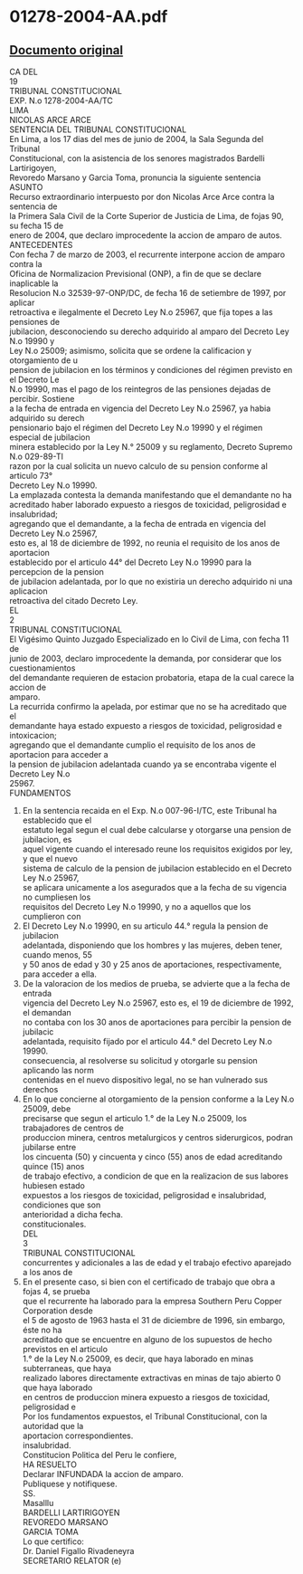 
01278-2004-AA.pdf
=================
  
[Documento original](https://tc.gob.pe/jurisprudencia/2004/01278-2004-AA.pdf)  
---  
CA DEL  
19  
TRIBUNAL CONSTITUCIONAL  
EXP. N.o 1278-2004-AA/TC  
LIMA  
NICOLAS ARCE ARCE  
SENTENCIA DEL TRIBUNAL CONSTITUCIONAL  
En Lima, a los 17 dias del mes de junio de 2004, la Sala Segunda del Tribunal  
Constitucional, con la asistencia de los senores magistrados Bardelli Lartirigoyen,  
Revoredo Marsano y Garcia Toma, pronuncia la siguiente sentencia  
ASUNTO  
Recurso extraordinario interpuesto por don Nicolas Arce Arce contra la sentencia de  
la Primera Sala Civil de la Corte Superior de Justicia de Lima, de fojas 90, su fecha 15 de  
enero de 2004, que declaro improcedente la accion de amparo de autos.  
ANTECEDENTES  
Con fecha 7 de marzo de 2003, el recurrente interpone accion de amparo contra la  
Oficina de Normalizacion Previsional (ONP), a fin de que se declare inaplicable la  
Resolucion N.o 32539-97-ONP/DC, de fecha 16 de setiembre de 1997, por aplicar  
retroactiva e ilegalmente el Decreto Ley N.o 25967, que fija topes a las pensiones de  
jubilacion, desconociendo su derecho adquirido al amparo del Decreto Ley N.o 19990 y  
Ley N.o 25009; asimismo, solicita que se ordene la calificacion y otorgamiento de u  
pension de jubilacion en los términos y condiciones del régimen previsto en el Decreto Le  
N.o 19990, mas el pago de los reintegros de las pensiones dejadas de percibir. Sostiene  
a la fecha de entrada en vigencia del Decreto Ley N.o 25967, ya habia adquirido su derech  
pensionario bajo el régimen del Decreto Ley N.o 19990 y el régimen especial de jubilacion  
minera establecido por la Ley N.° 25009 y su reglamento, Decreto Supremo N.o 029-89-TI  
razon por la cual solicita un nuevo calculo de su pension conforme al articulo 73°  
Decreto Ley N.o 19990.  
La emplazada contesta la demanda manifestando que el demandante no ha  
acreditado haber laborado expuesto a riesgos de toxicidad, peligrosidad e insalubridad;  
agregando que el demandante, a la fecha de entrada en vigencia del Decreto Ley N.o 25967,  
esto es, al 18 de diciembre de 1992, no reunia el requisito de los anos de aportacion  
establecido por el articulo 44° del Decreto Ley N.o 19990 para la percepcion de la pension  
de jubilacion adelantada, por lo que no existiria un derecho adquirido ni una aplicacion  
retroactiva del citado Decreto Ley.  
EL  
2  
TRIBUNAL CONSTITUCIONAL  
El Vigésimo Quinto Juzgado Especializado en lo Civil de Lima, con fecha 11 de  
junio de 2003, declaro improcedente la demanda, por considerar que los cuestionamientos  
del demandante requieren de estacion probatoria, etapa de la cual carece la accion de  
amparo.  
La recurrida confirmo la apelada, por estimar que no se ha acreditado que el  
demandante haya estado expuesto a riesgos de toxicidad, peligrosidad e intoxicacion;  
agregando que el demandante cumplio el requisito de los anos de aportacion para acceder a  
la pension de jubilacion adelantada cuando ya se encontraba vigente el Decreto Ley N.o  
25967.  
FUNDAMENTOS  
1. En la sentencia recaida en el Exp. N.o 007-96-I/TC, este Tribunal ha establecido que el  
estatuto legal segun el cual debe calcularse y otorgarse una pension de jubilacion, es  
aquel vigente cuando el interesado reune los requisitos exigidos por ley, y que el nuevo  
sistema de calculo de la pension de jubilacion establecido en el Decreto Ley N.o 25967,  
se aplicara unicamente a los asegurados que a la fecha de su vigencia no cumpliesen los  
requisitos del Decreto Ley N.o 19990, y no a aquellos que los cumplieron con  
2. El Decreto Ley N.o 19990, en su articulo 44.° regula la pension de jubilacion  
adelantada, disponiendo que los hombres y las mujeres, deben tener, cuando menos, 55  
y 50 anos de edad y 30 y 25 anos de aportaciones, respectivamente, para acceder a ella.  
3. De la valoracion de los medios de prueba, se advierte que a la fecha de entrada  
vigencia del Decreto Ley N.o 25967, esto es, el 19 de diciembre de 1992, el demandan  
no contaba con los 30 anos de aportaciones para percibir la pension de jubilacic  
adelantada, requisito fijado por el articulo 44.° del Decreto Ley N.o 19990.  
consecuencia, al resolverse su solicitud y otorgarle su pension aplicando las norm  
contenidas en el nuevo dispositivo legal, no se han vulnerado sus derechos  
4. En lo que concierne al otorgamiento de la pension conforme a la Ley N.o 25009, debe  
precisarse que segun el articulo 1.° de la Ley N.o 25009, los trabajadores de centros de  
produccion minera, centros metalurgicos y centros siderurgicos, podran jubilarse entre  
los cincuenta (50) y cincuenta y cinco (55) anos de edad acreditando quince (15) anos  
de trabajo efectivo, a condicion de que en la realizacion de sus labores hubiesen estado  
expuestos a los riesgos de toxicidad, peligrosidad e insalubridad, condiciones que son  
anterioridad a dicha fecha.  
constitucionales.  
DEL  
3  
TRIBUNAL CONSTITUCIONAL  
concurrentes y adicionales a las de edad y el trabajo efectivo aparejado a los anos de  
5. En el presente caso, si bien con el certificado de trabajo que obra a fojas 4, se prueba  
que el recurrente ha laborado para la empresa Southern Peru Copper Corporation desde  
el 5 de agosto de 1963 hasta el 31 de diciembre de 1996, sin embargo, éste no ha  
acreditado que se encuentre en alguno de los supuestos de hecho previstos en el articulo  
1.° de la Ley N.o 25009, es decir, que haya laborado en minas subterraneas, que haya  
realizado labores directamente extractivas en minas de tajo abierto 0 que haya laborado  
en centros de produccion minera expuesto a riesgos de toxicidad, peligrosidad e  
Por los fundamentos expuestos, el Tribunal Constitucional, con la autoridad que la  
aportacion correspondientes.  
insalubridad.  
Constitucion Politica del Peru le confiere,  
HA RESUELTO  
Declarar INFUNDADA la accion de amparo.  
Publiquese y notifiquese.  
SS.  
Masalllu  
BARDELLI LARTIRIGOYEN  
REVOREDO MARSANO  
GARCIA TOMA  
Lo que certifico:  
Dr. Daniel Figallo Rivadeneyra  
SECRETARIO RELATOR (e)